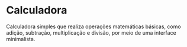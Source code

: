 # Calculadora
Calculadora simples que realiza operações matemáticas básicas, como adição, subtração, multiplicação e divisão, por meio de uma interface minimalista.
